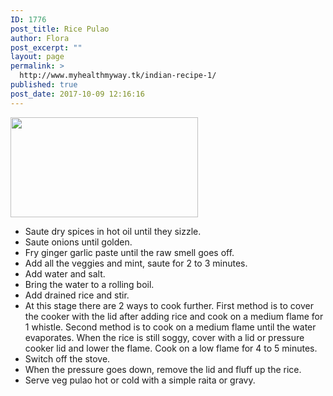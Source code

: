 ```yaml
---
ID: 1776
post_title: Rice Pulao
author: Flora
post_excerpt: ""
layout: page
permalink: >
  http://www.myhealthmyway.tk/indian-recipe-1/
published: true
post_date: 2017-10-09 12:16:16
---
```

<img class="alignnone size-medium wp-image-1718" src="http://35.201.22.184/wp-content/uploads/2017/09/I1-300x160.jpg" alt="" width="300" height="160" />
<ul>
 	<li>Saute dry spices in hot oil until they sizzle.</li>
 	<li>Saute onions until golden.</li>
 	<li>Fry ginger garlic paste until the raw smell goes off.</li>
 	<li>Add all the veggies and mint, saute for 2 to 3 minutes.</li>
 	<li>Add water and salt.</li>
 	<li>Bring the water to a rolling boil.</li>
 	<li>Add drained rice and stir.</li>
 	<li>At this stage there are 2 ways to cook further. First method is to cover the cooker with the lid after adding rice and cook on a medium flame for 1 whistle. Second method is to cook on a medium flame until the water evaporates. When the rice is still soggy, cover with a lid or pressure cooker lid and lower the flame. Cook on a low flame for 4 to 5 minutes.</li>
 	<li>Switch off the stove.</li>
 	<li>When the pressure goes down, remove the lid and fluff up the rice.</li>
 	<li>Serve veg pulao hot or cold with a simple raita or gravy.</li>
</ul>